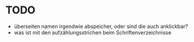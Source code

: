 # TODO

- überseiten namen irgendwie abspeicher, oder sind die auch anklickbar?
- was ist mit den aufzählungsstrichen beim Schriftenverzeichnisse